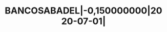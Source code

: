 ---
layout: asset
title: BANCOSABADEL|-0,150000000|2020-07-01|                       
isin: ES0513862NH1
---